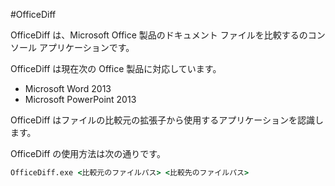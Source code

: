 
#OfficeDiff

OfficeDiff は、Microsoft Office 製品のドキュメント ファイルを比較するのコンソール アプリケーションです。

OfficeDiff は現在次の Office 製品に対応しています。

  - Microsoft Word 2013
  - Microsoft PowerPoint 2013

OfficeDiff はファイルの比較元の拡張子から使用するアプリケーションを認識します。

OfficeDiff の使用方法は次の通りです。

```cmd
OfficeDiff.exe <比較元のファイルパス> <比較先のファイルパス>
```
